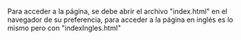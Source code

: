 Para acceder a la página, se debe abrir el archivo "index.html" en el navegador de su preferencia, para acceder a la página en inglés es lo mismo pero con "indexIngles.html"
